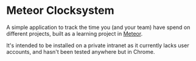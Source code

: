 # Meteor Clocksystem
A simple application to track the time you (and your team) have spend on different projects, built as a learning project in [Meteor](http://meteor.com/).

It's intended to be installed on a private intranet as it currently lacks user accounts, and hasn't been tested anywhere but in Chrome.